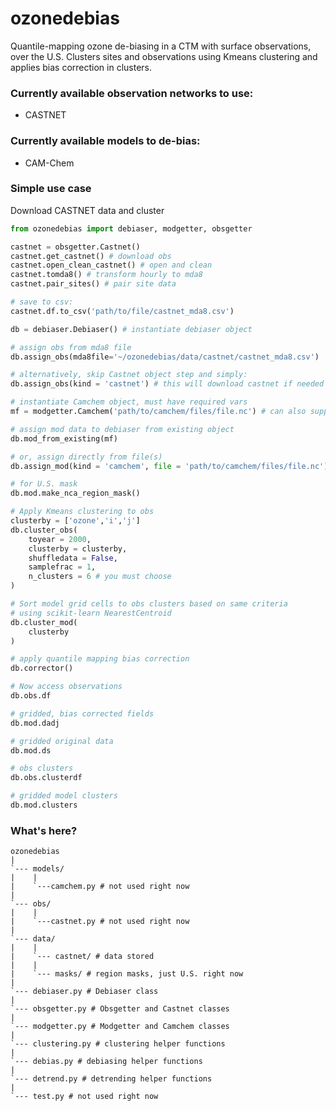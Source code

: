 # ozonedebias

Quantile-mapping ozone de-biasing in a CTM with surface observations, over the U.S. Clusters sites and observations using Kmeans clustering and applies bias correction in clusters.


### Currently available observation networks to use:
* CASTNET

### Currently available models to de-bias:
* CAM-Chem

### Simple use case
Download CASTNET data and cluster
```python
from ozonedebias import debiaser, modgetter, obsgetter

castnet = obsgetter.Castnet()
castnet.get_castnet() # download obs
castnet.open_clean_castnet() # open and clean
castnet.tomda8() # transform hourly to mda8
castnet.pair_sites() # pair site data

# save to csv:
castnet.df.to_csv('path/to/file/castnet_mda8.csv')

db = debiaser.Debiaser() # instantiate debiaser object

# assign obs from mda8 file
db.assign_obs(mda8file='~/ozonedebias/data/castnet/castnet_mda8.csv')

# alternatively, skip Castnet object step and simply:
db.assign_obs(kind = 'castnet') # this will download castnet if needed

# instantiate Camchem object, must have required vars 
mf = modgetter.Camchem('path/to/camchem/files/file.nc') # can also supply list of files

# assign mod data to debiaser from existing object
db.mod_from_existing(mf)

# or, assign directly from file(s)
db.assign_mod(kind = 'camchem', file = 'path/to/camchem/files/file.nc')

# for U.S. mask
db.mod.make_nca_region_mask()

# Apply Kmeans clustering to obs
clusterby = ['ozone','i','j']
db.cluster_obs(
    toyear = 2000,
    clusterby = clusterby,
    shuffledata = False,
    samplefrac = 1,
    n_clusters = 6 # you must choose
)

# Sort model grid cells to obs clusters based on same criteria
# using scikit-learn NearestCentroid
db.cluster_mod(
    clusterby
)

# apply quantile mapping bias correction
db.corrector()

# Now access observations
db.obs.df

# gridded, bias corrected fields
db.mod.dadj

# gridded original data
db.mod.ds

# obs clusters
db.obs.clusterdf

# gridded model clusters
db.mod.clusters

```

### What's here?

```
ozonedebias
|
`--- models/
|    |
|    `---camchem.py # not used right now
|
`--- obs/
|    |
|    `---castnet.py # not used right now
|
`--- data/
|    |
|    `--- castnet/ # data stored
|    |
|    `--- masks/ # region masks, just U.S. right now
|   
`--- debiaser.py # Debiaser class
|   
`--- obsgetter.py # Obsgetter and Castnet classes
|   
`--- modgetter.py # Modgetter and Camchem classes
|   
`--- clustering.py # clustering helper functions
|
`--- debias.py # debiasing helper functions
|
`--- detrend.py # detrending helper functions
|
`--- test.py # not used right now


```

